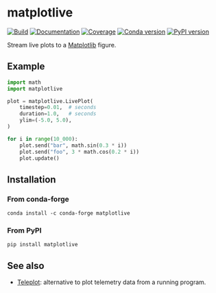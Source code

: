 # matplotlive

[![Build](https://img.shields.io/github/actions/workflow/status/stephane-caron/matplotlive/ci.yml?branch=main)](https://github.com/stephane-caron/matplotlive/actions)
[![Documentation](https://img.shields.io/github/actions/workflow/status/stephane-caron/matplotlive/docs.yml?branch=main&label=docs)](https://stephane-caron.github.io/matplotlive/)
[![Coverage](https://coveralls.io/repos/github/stephane-caron/matplotlive/badge.svg?branch=main)](https://coveralls.io/github/stephane-caron/matplotlive?branch=main)
[![Conda version](https://img.shields.io/conda/vn/conda-forge/matplotlive.svg)](https://anaconda.org/conda-forge/matplotlive)
[![PyPI version](https://img.shields.io/pypi/v/matplotlive)](https://pypi.org/project/matplotlive/)

Stream live plots to a [Matplotlib](https://matplotlib.org/) figure.

## Example

```py
import math
import matplotlive

plot = matplotlive.LivePlot(
    timestep=0.01,  # seconds
    duration=1.0,   # seconds
    ylim=(-5.0, 5.0),
)

for i in range(10_000):
    plot.send("bar", math.sin(0.3 * i))
    plot.send("foo", 3 * math.cos(0.2 * i))
    plot.update()
```

## Installation

### From conda-forge

```console
conda install -c conda-forge matplotlive
```

### From PyPI

```console
pip install matplotlive
```

## See also

- [Teleplot](https://github.com/nesnes/teleplot): alternative to plot telemetry data from a running program.

